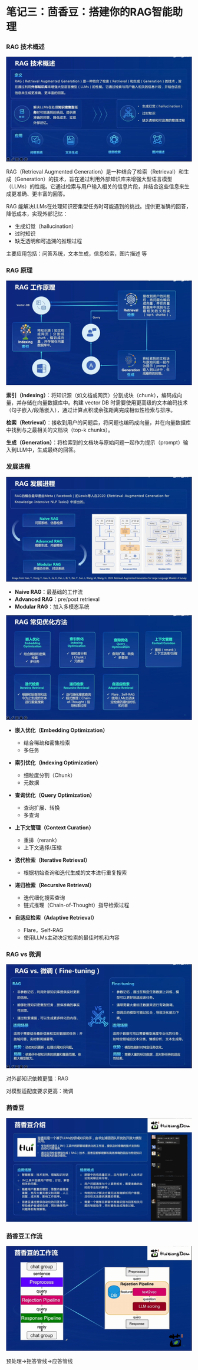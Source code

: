 # 笔记三：茴香豆：搭建你的RAG智能助理

### RAG 技术概述

![Alt Text](imgs/RAG概述.png)

RAG（Retrieval Augmented Generation）是一种结合了检索（Retrieval）和生成（Generation）的技术，旨在通过利用外部知识库来增强大型语言模型（LLMs）的性能。它通过检索与用户输入相关的信息片段，并结合这些信息来生成更准确、更丰富的回答。

RAG 能解决LLMs在处理知识密集型任务时可能遇到的挑战。提供更准确的回答，降低成本，实现外部记忆：

- 生成幻觉（hallucination）
- 过时知识
- 缺乏透明和可追溯的推理过程

主要应用包括：问答系统，文本生成，信息检索，图片描述 等

### RAG 原理

![Alt Text](imgs/RAG原理.png)

**索引（Indexing）**：将知识源（如文档或网页）分割成块（chunk），编码成向量，并存储在向量数据库中。构建 vector DB 时需要使用更高级的文本编码技术（句子嵌入/段落嵌入），通过计算点积或余弦距离完成相似性检索与排序。

**检索（Retrieval）**：接收到用户的问题后，将问题也编码成向量，并在向量数据库中找到与之最相关的文档块（top-k chunks）。

**生成（Generation）**：将检索到的文档块与原始问题一起作为提示（prompt）输入到LLM中，生成最终的回答。

### 发展进程

![Alt Text](imgs/发展.png)

- **Naive RAG**：最基础的工作流
- **Advanced RAG**：pre/post retrieval
- **Modular RAG**：加入多模态系统

![Alt Text](imgs/优化方法.png)

- **嵌入优化（Embedding Optimization）**

    - 结合稀疏和密集检索
    - 多任务

- **索引优化（Indexing Optimization）**

    - 细粒度分割（Chunk）
    - 元数据

- **查询优化（Query Optimization）**

    - 查询扩展、转换
    - 多查询

- **上下文管理（Context Curation）**

    - 重排（rerank）
    - 上下文选择/压缩

- **迭代检索（Iterative Retrieval）**

    - 根据初始查询和迭代生成的文本进行重复搜索

- **递归检索（Recursive Retrieval）**

    - 迭代细化搜索查询
    - 链式推理（Chain-of-Thought）指导检索过程

- **自适应检索（Adaptive Retrieval）**

    - Flare，Self-RAG
    - 使用LLMs主动决定检索的最佳时机和内容 ​

### RAG vs 微调

![Alt Text](imgs/RAG与微调.png)

对外部知识依赖更强：RAG

对模型适配度要求更高：微调

### 茴香豆

![Alt Text](imgs/茴香豆概述.png)

### 茴香豆工作流

![Alt Text](imgs/工作流.png)

预处理->拒答管线->应答管线